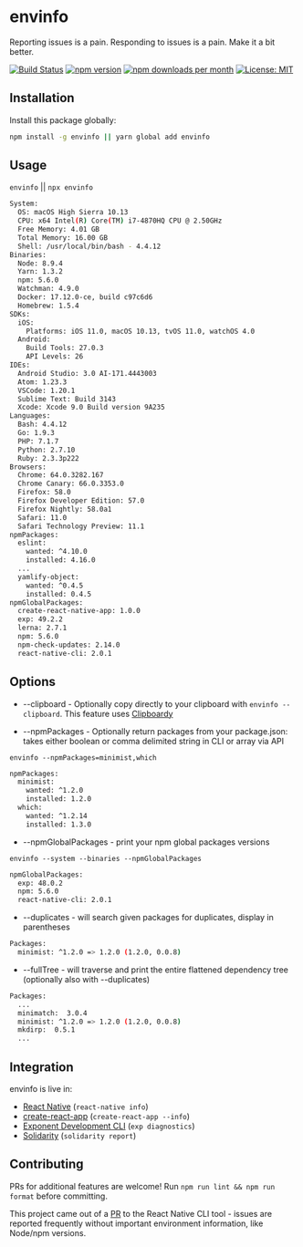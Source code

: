 # envinfo

Reporting issues is a pain. Responding to issues is a pain. Make it a bit better.

[![Build Status](https://travis-ci.org/tabrindle/envinfo.svg?branch=master)](https://travis-ci.org/tabrindle/envinfo) [![npm version](https://badge.fury.io/js/envinfo.svg)](https://badge.fury.io/js/envinfo) [![npm downloads per month](https://img.shields.io/npm/dm/envinfo.svg?maxAge=86400)](https://www.npmjs.com/package/envinfo) [![License: MIT](https://img.shields.io/badge/License-MIT-yellow.svg)](https://opensource.org/licenses/MIT)


## Installation

Install this package globally:

```sh
npm install -g envinfo || yarn global add envinfo
```

## Usage

`envinfo` || `npx envinfo`

```bash
System:
  OS: macOS High Sierra 10.13
  CPU: x64 Intel(R) Core(TM) i7-4870HQ CPU @ 2.50GHz
  Free Memory: 4.01 GB
  Total Memory: 16.00 GB
  Shell: /usr/local/bin/bash - 4.4.12
Binaries:
  Node: 8.9.4
  Yarn: 1.3.2
  npm: 5.6.0
  Watchman: 4.9.0
  Docker: 17.12.0-ce, build c97c6d6
  Homebrew: 1.5.4
SDKs:
  iOS:
    Platforms: iOS 11.0, macOS 10.13, tvOS 11.0, watchOS 4.0
  Android:
    Build Tools: 27.0.3
    API Levels: 26
IDEs:
  Android Studio: 3.0 AI-171.4443003
  Atom: 1.23.3
  VSCode: 1.20.1
  Sublime Text: Build 3143
  Xcode: Xcode 9.0 Build version 9A235
Languages:
  Bash: 4.4.12
  Go: 1.9.3
  PHP: 7.1.7
  Python: 2.7.10
  Ruby: 2.3.3p222
Browsers:
  Chrome: 64.0.3282.167
  Chrome Canary: 66.0.3353.0
  Firefox: 58.0
  Firefox Developer Edition: 57.0
  Firefox Nightly: 58.0a1
  Safari: 11.0
  Safari Technology Preview: 11.1
npmPackages:
  eslint:
    wanted: ^4.10.0
    installed: 4.16.0
  ...
  yamlify-object:
    wanted: ^0.4.5
    installed: 0.4.5
npmGlobalPackages:
  create-react-native-app: 1.0.0
  exp: 49.2.2
  lerna: 2.7.1
  npm: 5.6.0
  npm-check-updates: 2.14.0
  react-native-cli: 2.0.1
```

## Options

* --clipboard - Optionally copy directly to your clipboard with `envinfo --clipboard`. This feature uses [Clipboardy](https://www.npmjs.com/package/clipboardy)

* --npmPackages - Optionally return packages from your package.json: takes either boolean or comma delimited string in CLI or array via API

`envinfo --npmPackages=minimist,which`

```sh
npmPackages:
  minimist:
    wanted: ^1.2.0
    installed: 1.2.0
  which:
    wanted: ^1.2.14
    installed: 1.3.0
```

* --npmGlobalPackages - print your npm global packages versions

`envinfo --system --binaries --npmGlobalPackages`

```sh
npmGlobalPackages:
  exp: 48.0.2
  npm: 5.6.0
  react-native-cli: 2.0.1
```

* --duplicates - will search given packages for duplicates, display in parentheses

```sh
Packages:
  minimist: ^1.2.0 => 1.2.0 (1.2.0, 0.0.8)
```

* --fullTree - will traverse and print the entire flattened dependency tree (optionally also with --duplicates)

```sh
Packages:
  ...
  minimatch:  3.0.4
  minimist: ^1.2.0 => 1.2.0 (1.2.0, 0.0.8)
  mkdirp:  0.5.1
  ...
```

## Integration

envinfo is live in:

* [React Native](https://github.com/facebook/react-native) (`react-native info`)
* [create-react-app](https://github.com/facebook/create-react-app) (`create-react-app --info`)
* [Exponent Development CLI](https://github.com/expo/exp) (`exp diagnostics`)
* [Solidarity](https://github.com/infinitered/solidarity) (`solidarity report`)

## Contributing

PRs for additional features are welcome! Run `npm run lint && npm run format` before committing.

This project came out of a [PR](https://github.com/facebook/react-native/pull/14428) to the React Native CLI tool - issues are reported frequently without important environment information, like Node/npm versions.
